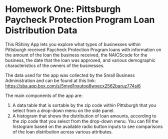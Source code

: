 # Homework One: Pittsburgh Paycheck Protection Program Loan Distribution Data
This RShiny App lets you explore what types of businesses within Pittsburgh received Paycheck Protection Program loans with information on the amount of the loan the business received, the NAICScode for the business, the date that the loan was approved, and various demographic characteristics of the owners of the businesses.

The data used for the app was collected by the Small Business Administration and can be found at this link: https://sba.app.box.com/s/5myd1nxutoq8wxecx2562baruz774si6

The main components of the app are:

1. A data table that is sortable by the zip code within Pittsburgh that you select from a drop-down menu on the side panel.
2. A histogram that shows the distribution of loan amounts, according to the zip code that you select from the drop-down menu. You can fill the histogram based on the available radio button inputs to see comparisons of the loan distribution across various attributes.
